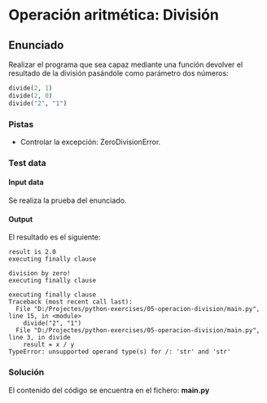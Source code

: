 # Operación aritmética: División
## Enunciado
Realizar el programa que sea capaz mediante una función devolver el resultado de la división pasándole como parámetro dos números:
```python
divide(2, 1)
divide(2, 0)
divide("2", "1")
```

### Pistas
* Controlar la excepción: ZeroDivisionError.


### Test data
#### Input data
Se realiza la prueba del enunciado.

#### Output
El resultado es el siguiente:
```
result is 2.0
executing finally clause

division by zero!
executing finally clause

executing finally clause
Traceback (most recent call last):
  File "D:/Projectes/python-exercises/05-operacion-division/main.py", line 15, in <module>
    divide("2", "1")
  File "D:/Projectes/python-exercises/05-operacion-division/main.py", line 3, in divide
    result = x / y
TypeError: unsupported operand type(s) for /: 'str' and 'str'
```

### Solución
El contenido del código se encuentra en el fichero: **main.py**
